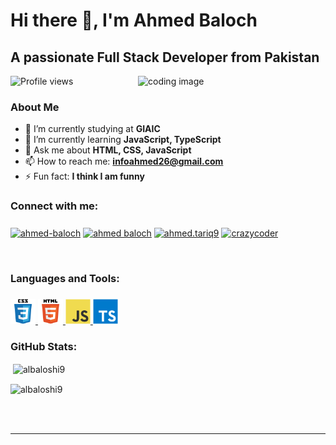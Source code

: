 # Hi there 👋, I'm Ahmed Baloch

## A passionate Full Stack Developer from Pakistan

<img align="right" alt="coding image" width="300" src="https://github.com/Albaloshi9/albaloshi9/blob/master/coding%20img.gif">

![Profile views](https://komarev.com/ghpvc/?username=albaloshi9&label=Profile%20views&color=0e75b6&style=flat)

### About Me
- 🔭 I’m currently studying at **GIAIC**
- 🌱 I’m currently learning **JavaScript, TypeScript**
- 💬 Ask me about **HTML, CSS, JavaScript**
- 📫 How to reach me: **infoahmed26@gmail.com**
- ⚡ Fun fact: **I think I am funny**

### Connect with me:

<h3 align="left"></h3>
<p align="left">
<a href="https://linkedin.com/in/ahmed-baloch-6056102b5" target="blank"><img align="center" src="https://raw.githubusercontent.com/rahuldkjain/github-profile-readme-generator/master/src/images/icons/Social/linked-in-alt.svg" alt="ahmed-baloch" height="30" width="40" /></a>
<a href="https://www.facebook.com/profile.php?id=100007474035794&mibextid=ZbWKwL" target="blank"><img align="center" src="https://raw.githubusercontent.com/rahuldkjain/github-profile-readme-generator/master/src/images/icons/Social/facebook.svg" alt="ahmed baloch" height="30" width="40" /></a>
<a href="https://instagram.com/ahmed.tariq9" target="blank"><img align="center" src="https://raw.githubusercontent.com/rahuldkjain/github-profile-readme-generator/master/src/images/icons/Social/instagram.svg" alt="ahmed.tariq9" height="30" width="40" /></a>
<a href="https://youtube.com/@Albaloshi9?si=cGmhWVAB4YYEICpm" target="blank"><img align="center" src="https://raw.githubusercontent.com/rahuldkjain/github-profile-readme-generator/master/src/images/icons/Social/youtube.svg" alt="crazycoder" height="30" width="40" /></a>
</p>

<br />

### Languages and Tools:

<h3 align="left"></h3>
<p align="left"> <a href="https://www.w3schools.com/css/" target="_blank" rel="noreferrer"> <img src="https://raw.githubusercontent.com/devicons/devicon/master/icons/css3/css3-original-wordmark.svg" alt="css3" width="40" height="40"/> </a> <a href="https://www.w3.org/html/" target="_blank" rel="noreferrer"> <img src="https://raw.githubusercontent.com/devicons/devicon/master/icons/html5/html5-original-wordmark.svg" alt="html5" width="40" height="40"/> </a> <a href="https://developer.mozilla.org/en-US/docs/Web/JavaScript" target="_blank" rel="noreferrer"> <img src="https://raw.githubusercontent.com/devicons/devicon/master/icons/javascript/javascript-original.svg" alt="javascript" width="40" height="40"/> </a> <a href="https://www.typescriptlang.org/" target="_blank" rel="noreferrer"> <img src="https://raw.githubusercontent.com/devicons/devicon/master/icons/typescript/typescript-original.svg" alt="typescript" width="40" height="40"/> </a> </p>

### GitHub Stats:

<p>&nbsp;<img align="center" src="https://github-readme-stats.vercel.app/api?username=albaloshi9&show_icons=true&locale=en" alt="albaloshi9" /></p>

<p><img align="center" src="https://github-readme-streak-stats.herokuapp.com/?user=albaloshi9&" alt="albaloshi9" /></p>

<br />
<br />

---



